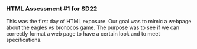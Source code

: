### HTML Assessment #1 for SD22

This was the first day of HTML exposure.  Our goal was to mimic a webpage about the eagles vs bronocos game.  The purpose was to see if we can correctly format a web page to have a certain look and to meet specifications.
